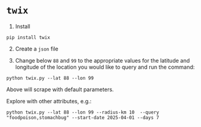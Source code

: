 # ```twix```

1. Install
  ```
  pip install twix
  ```

2. Create a ```json``` file

3. Change below ```88``` and ```99``` to the appropriate values for the latitude and longitude of the location you would like to query and run the command:
  ```
  python twix.py --lat 88 --lon 99 
  ```    
  Above will scrape with default parameters.
  
  Explore with other attributes, e.g.: 
  ```
  python twix.py --lat 88 --lon 99 --radius-km 10  --query "foodpoison,stomachbug" --start-date 2025-04-01 --days 7
  ```
